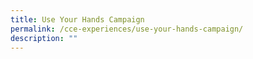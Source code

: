 ```yaml
---
title: Use Your Hands Campaign
permalink: /cce-experiences/use-your-hands-campaign/
description: ""
---
```

